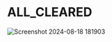 # ALL_CLEARED
![Screenshot 2024-08-18 181903](https://github.com/user-attachments/assets/2939c6c6-3d6c-4e0e-83a1-da00ecd5729d)
